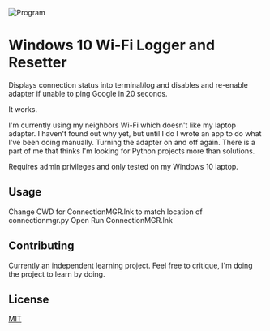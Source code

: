 ![Program](https://user-images.githubusercontent.com/8599598/73617749-036a7f00-45f0-11ea-9649-e56d921bec43.JPG)

# Windows 10 Wi-Fi Logger and Resetter
Displays connection status into terminal/log and disables and re-enable adapter if unable to ping Google
in 20 seconds. 

It works.

I'm currently using my neighbors Wi-Fi which doesn't like my laptop adapter. I haven't found out
why yet, but until I do I wrote an app to do what I've been doing manually. Turning the adapter on and off again.
There is a part of me that thinks I'm looking for Python projects more than solutions.

Requires admin privileges and only tested on my Windows 10 laptop.

## Usage
Change CWD for ConnectionMGR.lnk to match location of connectionmgr.py
Open Run ConnectionMGR.lnk

## Contributing
Currently an independent learning project. Feel free to critique, I'm doing the project to learn by doing.

## License
[MIT](https://choosealicense.com/licenses/mit/)